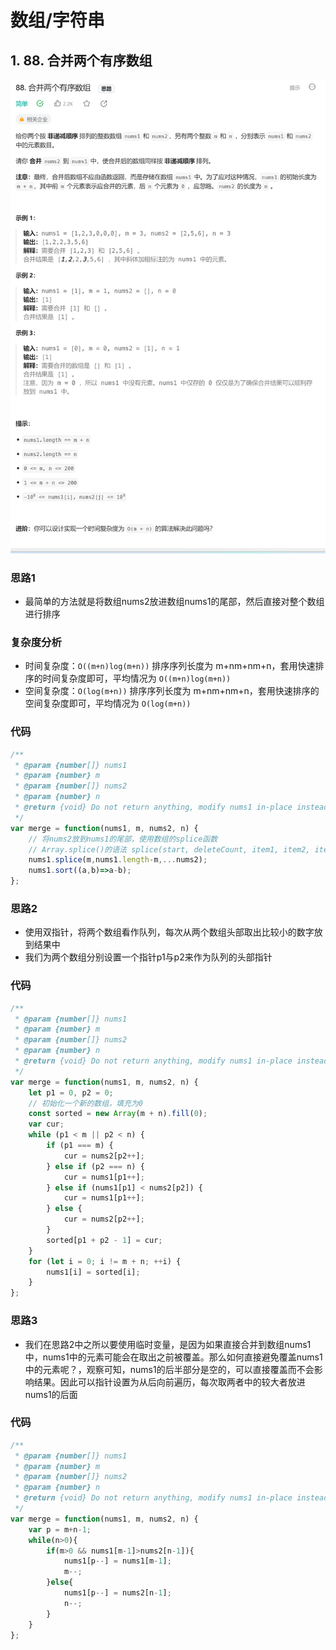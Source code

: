 # 数组/字符串

## 1. 88. 合并两个有序数组

![image-20231125210912028](assets/image-20231125210912028.png)

### 思路1

- 最简单的方法就是将数组nums2放进数组nums1的尾部，然后直接对整个数组进行排序

### **复杂度分析**

- 时间复杂度：`O((m+n)log⁡(m+n))`
  排序序列长度为 m+nm+nm+n，套用快速排序的时间复杂度即可，平均情况为 `O((m+n)log⁡(m+n))`
- 空间复杂度：`O(log⁡(m+n))`
  排序序列长度为 m+nm+nm+n，套用快速排序的空间复杂度即可，平均情况为 `O(log⁡(m+n))`

### 代码

```javascript
/**
 * @param {number[]} nums1
 * @param {number} m
 * @param {number[]} nums2
 * @param {number} n
 * @return {void} Do not return anything, modify nums1 in-place instead.
 */
var merge = function(nums1, m, nums2, n) {
    // 将nums2放到nums1的尾部，使用数组的splice函数
    // Array.splice()的语法 splice(start, deleteCount, item1, item2, itemN)
    nums1.splice(m,nums1.length-m,...nums2);
    nums1.sort((a,b)=>a-b);
};
```

### 思路2

- 使用双指针，将两个数组看作队列，每次从两个数组头部取出比较小的数字放到结果中
- 我们为两个数组分别设置一个指针p1与p2来作为队列的头部指针

### 代码 

```javascript
/**
 * @param {number[]} nums1
 * @param {number} m
 * @param {number[]} nums2
 * @param {number} n
 * @return {void} Do not return anything, modify nums1 in-place instead.
 */
var merge = function(nums1, m, nums2, n) {
    let p1 = 0, p2 = 0;
    // 初始化一个新的数组，填充为0
    const sorted = new Array(m + n).fill(0);
    var cur;
    while (p1 < m || p2 < n) {
        if (p1 === m) {
            cur = nums2[p2++];
        } else if (p2 === n) {
            cur = nums1[p1++];
        } else if (nums1[p1] < nums2[p2]) {
            cur = nums1[p1++];
        } else {
            cur = nums2[p2++];
        }
        sorted[p1 + p2 - 1] = cur;
    }
    for (let i = 0; i != m + n; ++i) {
        nums1[i] = sorted[i];
    }
};
```

### 思路3

- 我们在思路2中之所以要使用临时变量，是因为如果直接合并到数组nums1中，nums1中的元素可能会在取出之前被覆盖。那么如何直接避免覆盖nums1中的元素呢？，观察可知，nums1的后半部分是空的，可以直接覆盖而不会影响结果。因此可以指针设置为从后向前遍历，每次取两者中的较大者放进nums1的后面

### 代码

```javascript
/**
 * @param {number[]} nums1
 * @param {number} m
 * @param {number[]} nums2
 * @param {number} n
 * @return {void} Do not return anything, modify nums1 in-place instead.
 */
var merge = function(nums1, m, nums2, n) {
    var p = m+n-1;
    while(n>0){
        if(m>0 && nums1[m-1]>nums2[n-1]){
            nums1[p--] = nums1[m-1];
            m--;
        }else{
            nums1[p--] = nums2[n-1];
            n--;
        }
    }
};
```

